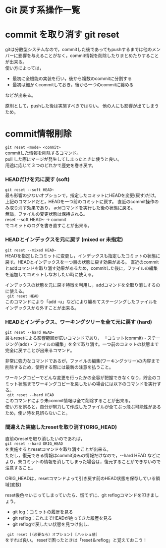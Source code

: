 # Git 戻す系操作一覧

# commit を取り消す git reset
gitは分散型システムなので，commitした後であってもpushするまでは他のメンバーに影響を与えることがなく，commit情報を削除したりまとめたりすることが出来る。  
使い方によっては，
- 最初に全機能の実装を行い，後から複数のcommitに分割する  
- 最初は細かくcommitしておき，後から一つのcommitに纏める

などが出来る。

原則として，pushした後は実施すべきではない。
他の人にも影響が出てしまうため。

# commit情報削除
`` git reset <mode> <commit> ``  
commitした情報を削除するコマンド。  
pull した際にマージが発生してしまったときに使うと良い。  
用途に応じて３つのどれかで歴史を巻き戻す。


### HEADだけを元に戻す (soft)
``git reset --soft HEAD~``  
最も影響の少ないオプションで，指定したコミットにHEADを変更(戻す)だけ。  
上記のコマンドだと，HEADを一つ前のコミットに戻す。
直近のcommit操作のみ取り消す効果であり，
addコマンドを実行した後の状態に戻る。  
無論，ファイルの変更状態は保持される。  
reset --soft HEAD~ → commit  
でコミットのログを書き直すことが出来る。

### HEADとインデックスを元に戻す (mixed or 未指定)
`` git reset --mixed HEAD~ ``  
HEADを指定したコミットに変更し，インデックスも指定したコミットの状態に戻す。HEADとインデックスを一つ目の状態に戻す効果がある。
直近のcommitとaddコマンドを取り消す効果があるため，commitした後に，ファイルの編集を追加してコミットしなおしたい時に使える。

インデックスの状態を元に戻す特徴を利用し，addコマンドを全取り消しするのに使える。    
`` git reset HEAD``  
このコマンドにより「add -u」などにより纏めてステージングしたファイルをインデックスから外すことが出来る。


### HEADとインデックス、ワーキングツリーを全て元に戻す (hard)
`` git reset --hard HEAD~ ``  
最もresetによる影響範囲が広いコマンドであり，
「コミット(commit)・ステージング(add)・ファイルの編集」を全て取り消す。一つ前のコミットの状態まで完全に戻すことが出来るコマンド。

非常に強力なコマンドであるが，ファイルの編集(ワーキングツリー)の内容まで削除するため，使用する際には最新の注意を払うこと。

ワーキングコピーでどんな変更を行ったかの全容が把握できなくなり，貯金のコミット状態までワーキングコピーを戻したいの場合には以下のコマンドを実行する。  
`` git reset --hard HEAD``  
このコマンドにより未commit情報は全て削除することが出来る。  
使い方を誤ると，自分が努力して作成したファイルが全てぶっ飛ぶ可能性があるため，使い時を見誤らないこと。

### 間違えた実施したresetを取り消す(ORIG_HEAD)

直前のresetを取り消したいのであれば，  
`` git reset --hard ORIG_HEAD ``  
を実施するとresetコマンドを取り消すことが出来る。  
ただし，復元できる情報はcommit済みの情報だけなので，--hard HEAD などにより，未コミットの情報を消してしまった場合は，復元することができないので注意すること。  

ORIG_HEADは，resetコマンドよって引き戻す前のHEAD状態を保存している領域(変数)

reset後色々いじってしまっていたら、慌てずに、git reflogコマンドを叩きましょう。

- git log：コミットの履歴を見る
- git reflog：これまでHEADが辿ってきた履歴を見る
- git reflogで戻したい状態を見つけ出し、

`` git reset [（必要なら）オプション] [ハッシュ値]``  
をすれば良い。
resetで困ったときは「reset＆reflog」と覚えておこう！
